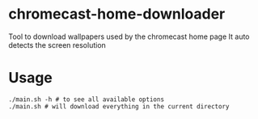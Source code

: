 # chromecast-home-downloader
Tool to download wallpapers used by the chromecast home page 
It auto detects the screen resolution

# Usage
```
./main.sh -h # to see all available options
./main.sh # will download everything in the current directory
```